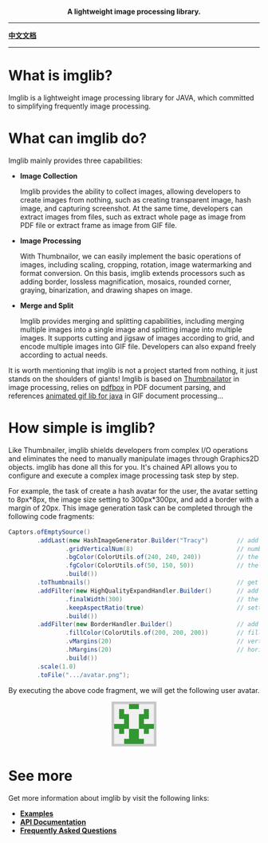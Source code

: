 
<p align="center">
	<strong>A lightweight image processing library.</strong>
</p>

---

[**中文文档**](README-zh.md)

---

# What is imglib?

Imglib is a lightweight image processing library for JAVA, which committed to simplifying frequently image processing.

# What can imglib do?

Imglib mainly provides three capabilities:

* **Image Collection**

  Imglib provides the ability to collect images, allowing developers to create images from nothing, such as creating transparent image, hash image, and capturing screenshot. At the same time, developers can extract images from files, such as extract whole page as image from PDF file or extract frame as image from GIF file.

* **Image Processing**

  With Thumbnailor, we can easily implement the basic operations of images, including scaling, cropping, rotation, image watermarking and format conversion. On this basis, imglib extends processors such as adding border, lossless magnification, mosaics, rounded corner, graying, binarization, and drawing shapes on image.

* **Merge and Split**

  Imglib provides merging and splitting capabilities, including merging multiple images into a single image and splitting image into multiple images. It supports cutting and jigsaw of images according to grid, and encode multiple images into GIF file. Developers can also expand freely according to actual needs.

It is worth mentioning that imglib is not a project started from nothing, it just stands on the shoulders of giants! Imglib is based on [Thumbnailator](https://github.com/coobird/thumbnailator) in image processing, relies on [pdfbox](https://github.com/apache/pdfbox) in PDF document parsing, and references [animated gif lib for java](https://github.com/rtyley/animated-gif-lib-for-java) in GIF document processing...

# How simple is imglib?
Like Thumbnailer, imglib shields developers from complex I/O operations and eliminates the need to manually manipulate images through Graphics2D objects. imglib has done all this for you. It's chained API allows you to configure and execute a complex image processing task step by step.

For example, the task of create a hash avatar for the user, the avatar setting to 8px\*8px, the image size setting to 300px\*300px, and add a border with a margin of 20px. This image generation task can be completed through the following code fragments:
```java
Captors.ofEmptySource()
        .addLast(new HashImageGenerator.Builder("Tracy")        // add a hash image generator
                .gridVerticalNum(8)                             // number of lattice in horizontal direction
                .bgColor(ColorUtils.of(240, 240, 240))          // the background color of hash image
                .fgColor(ColorUtils.of(50, 150, 50))            // the foreground color of hash image
                .build())   
        .toThumbnails()                                         // get object of Thumbnails
        .addFilter(new HighQualityExpandHandler.Builder()       // add a filter of lossless expansion handler
                .finalWidth(300)                                // the final width after expanded
                .keepAspectRatio(true)                          // setting of keep the aspect ratio
                .build())   
        .addFilter(new BorderHandler.Builder()                  // add a filter of border handler
                .fillColor(ColorUtils.of(200, 200, 200))        // fill color of the border
                .vMargins(20)                                   // vertical margin
                .hMargins(20)                                   // horizontal margin
                .build())
        .scale(1.0)
        .toFile(".../avatar.png");
```

By executing the above code fragment, we will get the following user avatar.

<div align="center">
   <img src="docs/res/avatar.png" width="18%"/>
</div>

# See more
Get more information about imglib by visit the following links:

+ [**Examples**](/docs/Examples.md)
+ [**API Documentation**](/docs/APIs.md)
+ [**Frequently Asked Questions**](/docs/Questions.md)
